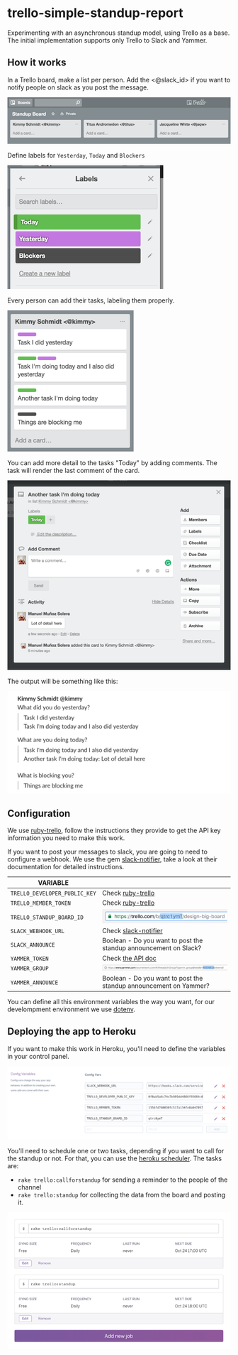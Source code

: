 # trello-simple-standup-report
Experimenting with an asynchronous standup model, using Trello as a base. The initial implementation supports only Trello to Slack and Yammer.

## How it works
In a Trello board, make a list per person. Add the <@slack_id> if you want to notify people on slack as you post the message.

![Trello board](assets/board.png)

Define labels for `Yesterday`, `Today` and `Blockers`

![Trello labels](assets/labels.png)

Every person can add their tasks, labeling them properly.

![Trello tasks](assets/tasks.png)

You can add more detail to the tasks "Today" by adding comments. The task will render the last comment of the card.

![Trello comments](assets/comments.png)

The output will be something like this:

![Output](assets/output-slack.png)

## Configuration
We use [ruby-trello](https://github.com/jeremytregunna/ruby-trello), follow the instructions they provide to get the API key information you need to make this work. 

If you want to post your messages to slack, you are going to need to configure a webhook. We use the gem [slack-notifier](https://github.com/stevenosloan/slack-notifier), take a look at their documentation for detailed instructions.

VARIABLE |  |
------------ | -------------
`TRELLO_DEVELOPER_PUBLIC_KEY` | Check [ruby-trello](https://github.com/jeremytregunna/ruby-trello)
`TRELLO_MEMBER_TOKEN` | Check [ruby-trello](https://github.com/jeremytregunna/ruby-trello)
`TRELLO_STANDUP_BOARD_ID` | ![board id](assets/TRELLO_STANDUP_BOARD_ID.png)
`SLACK_WEBHOOK_URL` | Check [slack-notifier](https://github.com/stevenosloan/slack-notifier)
`SLACK_ANNOUNCE` | Boolean - Do you want to post the standup announcement on Slack?
`YAMMER_TOKEN` | Check [the API doc](https://developer.yammer.com/docs/test-token)
`YAMMER_GROUP` | ![group id](assets/YAMMER_GROUP_ID.png)
`YAMMER_ANNOUNCE` | Boolean - Do you want to post the standup announcement on Yammer?

You can define all this environment variables the way you want, for our develompment environment we use [dotenv](https://github.com/bkeepers/dotenv).

## Deploying the app to Heroku
If you want to make this work in Heroku, you'll need to define the variables in your control panel.

![Config Variables](assets/heroku-vars.png)

You'll need to schedule one or two tasks, depending if you want to call for the standup or not. For that, you can use the [heroku scheduler](https://elements.heroku.com/addons/scheduler). The tasks are:
- `rake trello:callforstandup` for sending a reminder to the people of the channel
- `rake trello:standup` for collecting the data from the board and posting it.

![Scheduler](assets/heroku-scheduler.png)

